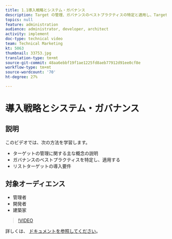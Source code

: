 ```yaml
---
title: 1.1導入戦略とシステム・ガバナンス
description: Target の管理、ガバナンスのベストプラクティスの特定と適用し、Target の実装要件のリストに関する主な概念について説明します
topics: null
feature: administration
audience: administrator, developer, architect
activity: implement
doc-type: technical video
team: Technical Marketing
kt: 5063
thumbnail: 33753.jpg
translation-type: tm+mt
source-git-commit: 48aa6ebbf19f1ae1225fd8aeb77912d91ee0cf8e
workflow-type: tm+mt
source-wordcount: '70'
ht-degree: 27%

---
```



# 導入戦略とシステム・ガバナンス

## 説明

このビデオでは、次の方法を学習します。

* ターゲットの管理に関する主な概念の説明
* ガバナンスのベストプラクティスを特定し、適用する
* リストターゲットの導入要件

## 対象オーディエンス

* 管理者
* 開発者
* 建築家

>[!VIDEO](https://video.tv.adobe.com/v/33753/?quality=12)

詳しくは、 [ドキュメントを参照してください](https://docs.adobe.com/content/help/en/target/using/administer/administrating-target.html)。

